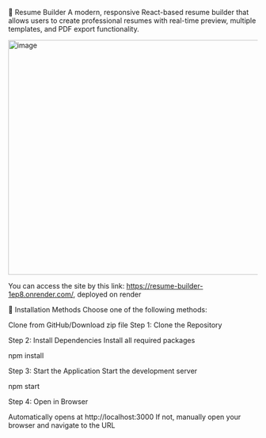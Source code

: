 📄 Resume Builder
A modern, responsive React-based resume builder that allows users to create professional resumes with real-time preview, multiple templates, and PDF export functionality.

<img width="959" height="475" alt="image" src="https://github.com/user-attachments/assets/49949d12-093d-4cae-8d85-affdb555910a" />


You can access the site by this link: https://resume-builder-1ep8.onrender.com/, deployed on render

🚀 Installation Methods
Choose one of the following methods:

Clone from GitHub/Download zip file
Step 1: Clone the Repository

Step 2: Install Dependencies
Install all required packages

npm install

Step 3: Start the Application
Start the development server

npm start

Step 4: Open in Browser

Automatically opens at http://localhost:3000
If not, manually open your browser and navigate to the URL
